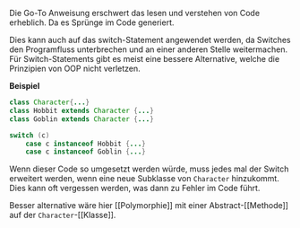 Die Go-To Anweisung erschwert das lesen und verstehen von Code erheblich. Da es Sprünge im Code generiert.

Dies kann auch auf das switch-Statement angewendet werden, da Switches den Programfluss unterbrechen und an einer anderen Stelle weitermachen. Für Switch-Statements gibt es meist eine bessere Alternative, welche die Prinzipien von OOP nicht verletzen.

**Beispiel**
```java
class Character{...}
class Hobbit extends Character {...}
class Goblin extends Character {...}

switch (c)
	case c instanceof Hobbit {...}
	case c instanceof Goblin {...}
```
Wenn dieser Code so umgesetzt werden würde, muss jedes mal der Switch erweitert werden, wenn eine neue Subklasse von `Character` hinzukommt. Dies kann oft vergessen werden, was dann zu Fehler im Code führt.

Besser alternative wäre hier [[Polymorphie]] mit einer Abstract-[[Methode]] auf der `Character`-[[Klasse]].